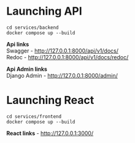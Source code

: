 # Launching API

```
cd services/backend
docker compose up --build
```

**Api links** \
Swagger - http://127.0.0.1:8000/api/v1/docs/ \
Redoc - http://127.0.0.1:8000/api/v1/docs/redoc/

**Api Admin links** \
Django Admin - http://127.0.0.1:8000/admin/

# Launching React

```
cd services/frontend
docker compose up --build
```

**React links** - http://127.0.0.1:3000/